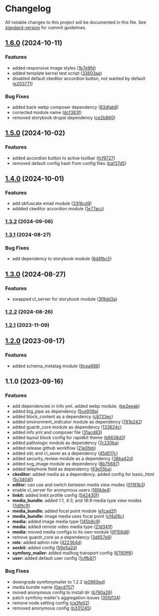 # Changelog

All notable changes to this project will be documented in this file. See [standard-version](https://github.com/conventional-changelog/standard-version) for commit guidelines.

## [1.6.0](https://github.com/ZuCommunications/rapidkit_core/compare/v1.5.0...v1.6.0) (2024-10-11)


### Features

* added responsive image styles ([1b7e9fd](https://github.com/ZuCommunications/rapidkit_core/commit/1b7e9fdaa7846ae51295e2ae7a4a293d437f2ef1))
* added template kernel test script ([33603ae](https://github.com/ZuCommunications/rapidkit_core/commit/33603aecf3aa1865e728df47b67c7982c7c08195))
* disabled default ckeditor accordion button, not wanted by default ([e203771](https://github.com/ZuCommunications/rapidkit_core/commit/e203771e4a97513096697b74a92c28785f0e0cd2))


### Bug Fixes

* added back webp composer dependency ([83dfab6](https://github.com/ZuCommunications/rapidkit_core/commit/83dfab6b41d3e4e0be8a38eb1cb4080dba48507c))
* corrected module name ([dcf383f](https://github.com/ZuCommunications/rapidkit_core/commit/dcf383f718628f407baa8da503455124adff37ed))
* removed storybook drupal dependency ([ce2b860](https://github.com/ZuCommunications/rapidkit_core/commit/ce2b8603eb70ac73535df68e1163a60c9efdef69))

## [1.5.0](https://github.com/ZuCommunications/rapidkit_core/compare/v1.4.0...v1.5.0) (2024-10-02)


### Features

* added accordion button to active toolbar ([fcf9727](https://github.com/ZuCommunications/rapidkit_core/commit/fcf97278a67717f73fc39083fc970db8c1ca52c0))
* removed default config hash from config files ([baf37d5](https://github.com/ZuCommunications/rapidkit_core/commit/baf37d50ecc3c00c976deb26ce57c8d513cd3953))

## [1.4.0](https://github.com/ZuCommunications/rapidkit_core/compare/v1.3.2...v1.4.0) (2024-10-01)


### Features

* add obfuscate email module ([33f8cd9](https://github.com/ZuCommunications/rapidkit_core/commit/33f8cd97c7d38b4a0ac19a76ef29387acfc69cef))
* addded ckeditor accordion module ([1e77acc](https://github.com/ZuCommunications/rapidkit_core/commit/1e77acc8e3bfb742718b62feb77ceed8b23a7124))

### [1.3.2](https://github.com/ZuCommunications/rapidkit_core/compare/v1.3.1...v1.3.2) (2024-09-06)

### [1.3.1](https://github.com/ZuCommunications/rapidkit_core/compare/v1.3.0...v1.3.1) (2024-08-27)


### Bug Fixes

* add dependency to storybook module ([8d4fbc5](https://github.com/ZuCommunications/rapidkit_core/commit/8d4fbc5e130b6bb39300f3d79d388614983fa078))

## [1.3.0](https://github.com/ZuCommunications/rapidkit_core/compare/v1.2.2...v1.3.0) (2024-08-27)


### Features

* swapped cl_server for storybook module ([3f9dd3a](https://github.com/ZuCommunications/rapidkit_core/commit/3f9dd3a20d76bcb3355404b589807b40fecd8b37))

### [1.2.2](https://github.com/ZuCommunications/rapidkit_core/compare/v1.2.1...v1.2.2) (2024-08-26)

### [1.2.1](https://github.com/ZuCommunications/rapidkit_core/compare/v1.2.0...v1.2.1) (2023-11-09)

## [1.2.0](https://github.com/ZuCommunications/rapidkit_core/compare/v1.1.0...v1.2.0) (2023-09-17)


### Features

* added schema_metatag module ([9cea686](https://github.com/ZuCommunications/rapidkit_core/commit/9cea6868129544dbf264f99012652280688ee626))

## 1.1.0 (2023-09-16)


### Features

* add dependencies in info yml. added webp module. ([be2eeab](https://github.com/ZuCommunications/rapidkit_core/commit/be2eeab2dea1f93f97d7e2e05eb125a6ea7d898d))
* added big_pipe as dependency ([5ce939a](https://github.com/ZuCommunications/rapidkit_core/commit/5ce939ad5d84379c2c8b92098f753adbaaab9b4c))
* added block_content as a dependency ([c8723ec](https://github.com/ZuCommunications/rapidkit_core/commit/c8723ec3e26a5549421cf86be1012ec68461d07b))
* added environment_indicator module as dependency ([781b242](https://github.com/ZuCommunications/rapidkit_core/commit/781b242b29f3c4501df2700cfcb0fb91777a8cc1))
* added guardr_core module as dependency ([133624c](https://github.com/ZuCommunications/rapidkit_core/commit/133624c03bea00bcd13cba6f79be5752e5000593))
* added info yml and composer file ([31acd83](https://github.com/ZuCommunications/rapidkit_core/commit/31acd83fac012aae65fbe5ef4ced2b34cbec9f00))
* added layout block config for rapidkit theme ([b6638d3](https://github.com/ZuCommunications/rapidkit_core/commit/b6638d3d1ec6a2dcab04424fdc5cef1b2e682b45))
* added pathologic module as dependency ([7c230ba](https://github.com/ZuCommunications/rapidkit_core/commit/7c230ba3a57ffa8a03cbf8f6d88b3685cb11b232))
* added release github workflow ([21e0feb](https://github.com/ZuCommunications/rapidkit_core/commit/21e0feba64347f998fcdfb7440e5b6716f1c519f))
* added sdc and cl_sever as a dependency ([45d517c](https://github.com/ZuCommunications/rapidkit_core/commit/45d517cdb3317e05392c9e9e8a77513e90bc11a2))
* added security_review module as a dependency ([38ba42d](https://github.com/ZuCommunications/rapidkit_core/commit/38ba42deb7633cffbcf5b1ad3e75682b99738967))
* added svg_image module as dependency ([8b75687](https://github.com/ZuCommunications/rapidkit_core/commit/8b7568761b80394f1d2426a10eb78db0095f0af1))
* added telephone field as dependency ([93e55ba](https://github.com/ZuCommunications/rapidkit_core/commit/93e55ba08db75d3d4aafca2d3f041846c2e6381f))
* **ckeditor:** added media as a dependency. added config for basic_html ([5c3404f](https://github.com/ZuCommunications/rapidkit_core/commit/5c3404f9f7712ed510c01ca20d6d292a1a1ae401))
* **editor:** can use and switch between media view modes ([01161b3](https://github.com/ZuCommunications/rapidkit_core/commit/01161b3df94695bf380296677ef9f4946cd1c75d))
* enable cl_server for anonymous users ([16f4de4](https://github.com/ZuCommunications/rapidkit_core/commit/16f4de4e5337e1bf0981bd0d1594dd0600ae55e1))
* **linkit:** added linkit profile config ([542430f](https://github.com/ZuCommunications/rapidkit_core/commit/542430fa1cf95aa1a84fda7adca549b8a9dff41e))
* **media_bundle:** added 1:1, 4:3, and 16:9 media type view modes ([7d9fc1f](https://github.com/ZuCommunications/rapidkit_core/commit/7d9fc1fcdded64a6ae3fc5051e5d194a27e00db3))
* **media_bundle:** added focal point module ([e1cad2f](https://github.com/ZuCommunications/rapidkit_core/commit/e1cad2f7115288e1ed5e3ece70cafd94b8a76928))
* **media_bundle:** image media uses focal point ([cf4a16c](https://github.com/ZuCommunications/rapidkit_core/commit/cf4a16c558c996cd815690beb7f9039d74883c64))
* **media:** added image media type ([145b8c9](https://github.com/ZuCommunications/rapidkit_core/commit/145b8c9c6daf7df4c03694cacf2c3ac9e00554fb))
* **media:** added remote video media type ([21d341f](https://github.com/ZuCommunications/rapidkit_core/commit/21d341f731c993a300f99a22149318e96307640a))
* **media:** moved media configs to its own module ([0f158d8](https://github.com/ZuCommunications/rapidkit_core/commit/0f158d80d6355e66dc1a94ef456dc32fe7482f66))
* remove guardr_core as a dependency ([3d657e8](https://github.com/ZuCommunications/rapidkit_core/commit/3d657e8695e164ac37910c6407074750ed909b72))
* **role:** added admin role ([422364d](https://github.com/ZuCommunications/rapidkit_core/commit/422364db8707207f1b26bdb66c8f6aef3d2638af))
* **seckit:** added config ([59e5a2d](https://github.com/ZuCommunications/rapidkit_core/commit/59e5a2d233efd7befb135a9608ef9e2a3c648049))
* **symfony_mailer:** added mailhog transport config ([6790ff6](https://github.com/ZuCommunications/rapidkit_core/commit/6790ff68ed49c68d783960b375ac476c77c957f4))
* **user:** added default user config ([1cffb87](https://github.com/ZuCommunications/rapidkit_core/commit/1cffb879ac35220119d8549e14d877239e22b7c7))


### Bug Fixes

* downgrade symfonymailer to 1.2.2 ([e0960ed](https://github.com/ZuCommunications/rapidkit_core/commit/e0960edd6a89b242f181384c57ce16ef6a56188c))
* media bundle name ([0acd757](https://github.com/ZuCommunications/rapidkit_core/commit/0acd7570c1ff3498278944b77f7c38782b407135))
* moved anonymous config to install dir ([b780a26](https://github.com/ZuCommunications/rapidkit_core/commit/b780a26e4292a06b2849a183356fed6e969841d3))
* patch symfony mailer's aggregation issues ([35fd134](https://github.com/ZuCommunications/rapidkit_core/commit/35fd13419dfe9aa033dbedff864d410fb3fa3877))
* remove node.setting config ([ca3fe02](https://github.com/ZuCommunications/rapidkit_core/commit/ca3fe02832b2db65610806c1234383f295ce26b6))
* removed anonymous config ([b331245](https://github.com/ZuCommunications/rapidkit_core/commit/b331245272b8d5b19f9132da68f39535d152ed93))
